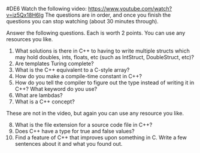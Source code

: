 #DE6
Watch the following video: https://www.youtube.com/watch?v=iz5Qx18H6lg
The questions are in order, and once you finish the questions you can stop watching (about 30 minutes through). 

Answer the following questions. Each is worth 2 points. You can use any resources you like.

1.	What solutions is there in C++ to having to write multiple structs which may hold doubles, ints, floats, etc (such as IntStruct, DoubleStruct, etc)?
2.	Are templates Turing complete?
3.	What is the C++ equivalent to a C-style array?
4.	How do you make a compile-time constant in C++?
5.	How do you tell the compiler to figure out the type instead of writing it in C++? What keyword do you use?
6.	What are lambdas?
7.	What is a C++ concept?

These are not in the video, but again you can use any resource you like.

8.	What is the file extension for a source code file in C++?
9.	Does C++ have a type for true and false values?
10.	Find a feature of C++ that improves upon something in C. Write a few sentences about it and what you found out. 

